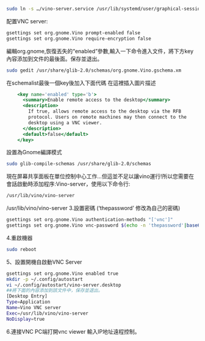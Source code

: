 ```bash
sudo ln -s …/vino-server.service /usr/lib/systemd/user/graphical-session.target.wants
```

配置VNC server:

```bash
gsettings set org.gnome.Vino prompt-enabled false
gsettings set org.gnome.Vino require-encryption false
```

編輯org.gnome,恢復丟失的“enabled”參數,輸入一下命令進入文件，將下方key內容添加到文件的最後面。保存並退出。

```bash
sudo gedit /usr/share/glib-2.0/schemas/org.gnome.Vino.gschema.xm
```

在schemalist最後一個key後加入下面代碼
在這裡插入圖片描述

```jsx
    <key name='enabled' type='b'>
      <summary>Enable remote access to the desktop</summary>
      <description>
        If true, allows remote access to the desktop via the RFB
        protocol. Users on remote machines may then connect to the
        desktop using a VNC viewer.
      </description>
      <default>false</default>
    </key>
```

設置為Gnome編譯模式

```bash
sudo glib-compile-schemas /usr/share/glib-2.0/schemas
```

現在屏幕共享面板在單位控制中心工作…但這並不足以讓vino運行!所以您需要在會話啟動時添加程序:Vino-server，使用以下命令行:

```bash
/usr/lib/vino/vino-server
```

/usr/lib/vino/vino-server
3.設置密碼
(‘thepassword’ 修改為自己的密碼)

```bash
gsettings set org.gnome.Vino authentication-methods "['vnc']"
gsettings set org.gnome.Vino vnc-password $(echo -n 'thepassword'|base64)
```

4.重啟機器

```bash
sudo reboot
```

5、設置開機自啟動VNC Server

```bash
gsettings set org.gnome.Vino enabled true
mkdir -p ~/.config/autostart
vi ~/.config/autostart/vino-server.desktop
##將下面的內容添加到該文件中，保存並退出。
[Desktop Entry]
Type=Application
Name=Vino VNC server
Exec=/usr/lib/vino/vino-server
NoDisplay=true
```

6.連接VNC
PC端打開vnc viewer 輸入IP地址遠程控制。
